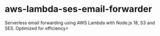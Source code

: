 # aws-lambda-ses-email-forwarder
Serverless email forwarding using AWS Lambda with Node.js 18, S3 and SES. Optimized for efficiency⚡
